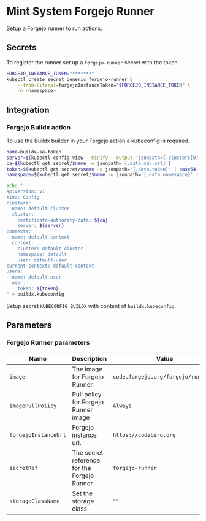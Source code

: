 # Mint System Forgejo Runner

Setup a Forgejo runner to run actions.

## Secrets

To register the runner set up a `forgejo-runner` secret with the token.

```bash
FORGEJO_INSTANCE_TOKEN="*******"
kubectl create secret generic forgejo-runner \
    --from-literal=forgejoInstanceToken="$FORGEJO_INSTANCE_TOKEN" \
    -n <namespace>
```

## Integration

### Forgejo Buildx action

To use the Buildx builder in your Forgejo action a kubeconfig is required.

```bash
name=buildx-sa-token
server=$(kubectl config view --minify --output 'jsonpath={.clusters[0].cluster.server}')
ca=$(kubectl get secret/$name -o jsonpath='{.data.ca\.crt}')
token=$(kubectl get secret/$name -o jsonpath='{.data.token}' | base64 --decode)
namespace=$(kubectl get secret/$name -o jsonpath='{.data.namespace}' | base64 --decode)

echo "
apiVersion: v1
kind: Config
clusters:
- name: default-cluster
  cluster:
    certificate-authority-data: ${ca}
    server: ${server}
contexts:
- name: default-context
  context:
    cluster: default-cluster
    namespace: default
    user: default-user
current-context: default-context
users:
- name: default-user
  user:
    token: ${token}
" > buildx.kubeconfig
```

Setup secret `KUBECONFIG_BUILDX` with content of `buildx.kubeconfig`.

## Parameters

### Forgejo Runner parameters

| Name                 | Description                                 | Value                               |
| -------------------- | ------------------------------------------- | ----------------------------------- |
| `image`              | The image for  Forgejo Runner               | `code.forgejo.org/forgejo/runner:9` |
| `imagePullPolicy`    | Pull policy for  Forgejo Runner image       | `Always`                            |
| `forgejoInstanceUrl` | Forgejo instance url.                       | `https://codeberg.org`              |
| `secretRef`          | The secret reference for the Forgejo Runner | `forgejo-runner`                    |
| `storageClassName`   | Set the storage class                       | `""`                                |

